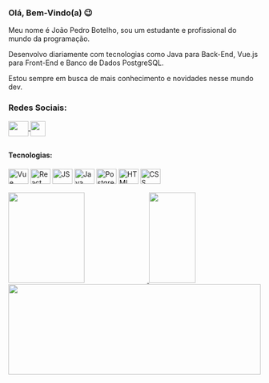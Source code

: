 ### Olá, Bem-Vindo(a) 😉

Meu nome é João Pedro Botelho, sou um estudante e profissional do mundo da programação.</br>

Desenvolvo diariamente com tecnologias como Java para Back-End, Vue.js para Front-End e Banco de Dados PostgreSQL.</br>

Estou sempre em busca de mais conhecimento e novidades nesse mundo dev.</br>

<div>
  <h3>Redes Sociais:</h3>
  <a href="https://www.linkedin.com/in/joaopedrobotelho/" target="_blank">
    <img align="center" height="30" width="40" src="https://cdn.jsdelivr.net/gh/devicons/devicon/icons/linkedin/linkedin-original.svg" />
  </a>
  <a href="https://cursos.alura.com.br/user/joaopedrobotelho" target="_blank">
    <img align="center" height="30" width="30" src="https://github.com/alura.png" />
  </a>
</div>
  
##
  
<div style="display: inline_block">
  <h4>Tecnologias:</h4>
  <img align="center" alt="Vue" title="Vue.js" height="30" width="40" src="https://cdn.jsdelivr.net/gh/devicons/devicon/icons/vuejs/vuejs-original.svg"/>
  <img align="center" alt="React" title="React" height="30" width="40" src="https://cdn.jsdelivr.net/gh/devicons/devicon/icons/react/react-original.svg"/>
  <img align="center" alt="JS" title="JavaScript" height="30" width="40" src="https://cdn.jsdelivr.net/gh/devicons/devicon/icons/javascript/javascript-original.svg"/>
  <img align="center" alt="Java" title="Java" height="30" width="40" src="https://cdn.jsdelivr.net/gh/devicons/devicon/icons/java/java-original.svg"/>
  <img align="center" alt="PostgreSQL" title="PostgreSQL" height="30" width="40" src="https://cdn.jsdelivr.net/gh/devicons/devicon/icons/postgresql/postgresql-original.svg"/>
  <img align="center" alt="HTML" title="HTML5" height="30" width="40" src="https://cdn.jsdelivr.net/gh/devicons/devicon/icons/html5/html5-original.svg"/>
  <img align="center" alt="CSS" title="CSS3" height="30" width="40" src="https://cdn.jsdelivr.net/gh/devicons/devicon/icons/css3/css3-original.svg"/>
</div>

</br>

<div>
  <a href="https://github.com/uJoao22">
  <img height="180em" width="55%" src="https://github-readme-stats.vercel.app/api?username=uJoao22&show_icons=true&theme=chartreuse-dark&include_all_commits=true&count_private=false"/>
  <img height="180em" width="43%" src="https://github-readme-stats.vercel.app/api/top-langs/?username=uJoao22&layout-compact&layout=compact&theme=chartreuse-dark&"/>
  <img height="180em" width="100%" src="https://github-profile-trophy.vercel.app/?username=uJoao22&column=9&theme=discord&margin-w=10&margin-h=1"/>
  </a>
</div>
